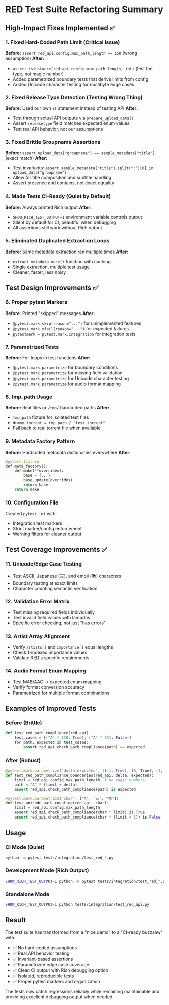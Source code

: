 # RED Test Suite Refactoring Summary

## High-Impact Fixes Implemented ✅

### 1. Fixed Hard-Coded Path Limit (Critical Issue)

**Before:** `assert red_api.config.max_path_length == 150` (wrong assumption)
**After:**

- `assert isinstance(red_api.config.max_path_length, int)` (test the type, not magic number)
- Added parametrized boundary tests that derive limits from config
- Added Unicode character testing for multibyte edge cases

### 2. Fixed Release Type Detection (Testing Wrong Thing)

**Before:** Used our own `if` statement instead of testing API
**After:**

- Test through actual API outputs via `prepare_upload_data()`
- Assert `releasetype` field matches expected enum values
- Test real API behavior, not our assumptions

### 3. Fixed Brittle Groupname Assertions

**Before:** `assert upload_data["groupname"] == sample_metadata["title"]` (exact match)
**After:**

- Test invariants: `assert sample_metadata["title"].split(":")[0] in upload_data["groupname"]`
- Allow for title composition and subtitle handling
- Assert presence and contains, not exact equality

### 4. Made Tests CI-Ready (Quiet by Default)

**Before:** Always printed Rich output
**After:**

- `SHOW_RICH_TEST_OUTPUT=1` environment variable controls output
- Silent by default for CI, beautiful when debugging
- All assertions still work without Rich output

### 5. Eliminated Duplicated Extraction Loops

**Before:** Same metadata extraction ran multiple times
**After:**

- `extract_metadata_once()` function with caching
- Single extraction, multiple test usage
- Cleaner, faster, less noisy

## Test Design Improvements ✅

### 6. Proper pytest Markers

**Before:** Printed "skipped" messages
**After:**

- `@pytest.mark.skip(reason="...")` for unimplemented features
- `@pytest.mark.xfail(reason="...")` for expected failures
- `pytestmark = pytest.mark.integration` for integration tests

### 7. Parametrized Tests

**Before:** For-loops in test functions
**After:**

- `@pytest.mark.parametrize` for boundary conditions
- `@pytest.mark.parametrize` for missing field validation
- `@pytest.mark.parametrize` for Unicode character testing
- `@pytest.mark.parametrize` for audio format mapping

### 8. tmp_path Usage

**Before:** Real files or `/tmp/` hardcoded paths
**After:**

- `tmp_path` fixture for isolated test files
- `dummy_torrent = tmp_path / "test.torrent"`
- Fall back to real torrent file when available

### 9. Metadata Factory Pattern

**Before:** Hardcoded metadata dictionaries everywhere
**After:**

```python
@pytest.fixture
def meta_factory():
    def make(**overrides):
        base = {...}
        base.update(overrides)
        return base
    return make
```

### 10. Configuration File

Created `pytest.ini` with:

- Integration test markers
- Strict marker/config enforcement
- Warning filters for cleaner output

## Test Coverage Improvements ✅

### 11. Unicode/Edge Case Testing

- Test ASCII, Japanese (三), and emoji (📚) characters
- Boundary testing at exact limits
- Character counting semantic verification

### 12. Validation Error Matrix

- Test missing required fields individually
- Test invalid field values with lambdas
- Specific error checking, not just "has errors"

### 13. Artist Array Alignment

- Verify `artists[]` and `importance[]` equal lengths
- Check 1-indexed importance values
- Validate RED's specific requirements

### 14. Audio Format Enum Mapping

- Test M4B/AAC → expected enum mapping
- Verify format conversion accuracy
- Parametrized for multiple format combinations

## Examples of Improved Tests

### Before (Brittle)

```python
def test_red_path_compliance(red_api):
    test_cases = [("A" * 150, True), ("A" * 151, False)]
    for path, expected in test_cases:
        assert red_api.check_path_compliance(path) == expected
```

### After (Robust)

```python
@pytest.mark.parametrize("delta,expected", [(-1, True), (0, True), (1, False)])
def test_red_path_compliance_boundaries(red_api, delta, expected):
    limit = red_api.config.max_path_length  # No magic numbers!
    path = "A" * (limit + delta)
    assert red_api.check_path_compliance(path) is expected

@pytest.mark.parametrize("char", ["A", "三", "📚"])
def test_unicode_path_counting(red_api, char):
    limit = red_api.config.max_path_length
    assert red_api.check_path_compliance(char * limit) is True
    assert red_api.check_path_compliance(char * (limit + 1)) is False
```

## Usage

### CI Mode (Quiet)

```bash
python -m pytest tests/integration/test_red_*.py
```

### Development Mode (Rich Output)

```bash
SHOW_RICH_TEST_OUTPUT=1 python -m pytest tests/integration/test_red_*.py -v
```

### Standalone Mode

```bash
SHOW_RICH_TEST_OUTPUT=1 python tests/integration/test_red_api.py
```

## Result

The test suite has transformed from a "nice demo" to a "CI-ready buzzsaw" with:

- ✅ No hard-coded assumptions
- ✅ Real API behavior testing
- ✅ Invariant-based assertions
- ✅ Parametrized edge case coverage
- ✅ Clean CI output with Rich debugging option
- ✅ Isolated, reproducible tests
- ✅ Proper pytest markers and organization

The tests now catch regressions reliably while remaining maintainable and providing excellent debugging output when needed.
